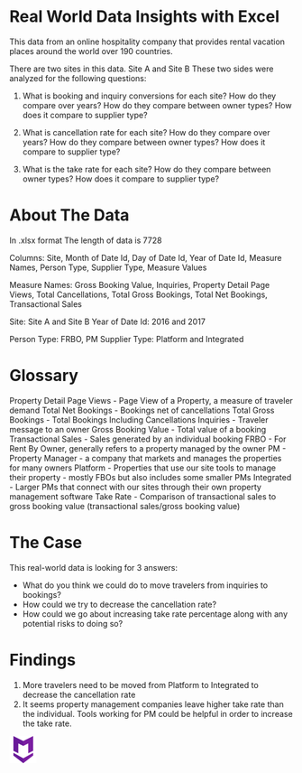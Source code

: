 # Real World Data Insights with Excel

This data from an online hospitality company that provides rental vacation places around the world over 190 countries. 

There are two sites in this data. Site A and Site B
These two sides were analyzed for the following questions: 

1. What is booking and inquiry conversions for each site? How do they compare over years? How do they compare between owner types? How does it compare to supplier type?

2. What is cancellation rate for each site? How do they compare over years? How do they compare between owner types? How does it compare to supplier type?

3. What is the take rate for each site? How do they compare between owner types? How does it compare to supplier type?

# About The Data
In .xlsx format
The length of data is 7728

Columns: Site, Month of Date Id, Day of Date Id, Year of Date Id, Measure Names, Person Type, Supplier Type, Measure Values

Measure Names:
Gross Booking Value, 
Inquiries, 
Property Detail Page Views, 
Total Cancellations, 
Total Gross Bookings, 
Total Net Bookings, 
Transactional Sales

Site: Site A and Site B
Year of Date Id: 2016 and 2017

Person Type: FRBO, PM
Supplier Type: Platform and Integrated

# Glossary
Property Detail Page Views - Page View of a Property, a measure of traveler demand
Total Net Bookings - Bookings net of cancellations
Total Gross Bookings - Total Bookings Including Cancellations
Inquiries - Traveler message to an owner
Gross Booking Value - Total value of a booking
Transactional Sales - Sales generated by an individual booking
FRBO - For Rent By Owner, generally refers to a property managed by the owner
PM - Property Manager - a company that markets and manages the properties for many owners
Platform - Properties that use our site tools to manage their property - mostly FBOs but also includes some smaller PMs
Integrated - Larger PMs that connect with our sites through their own property management software
Take Rate - Comparison of transactional sales to gross booking value (transactional sales/gross booking value)

# The Case 
This real-world data is looking for 3 answers: 
* What do you think we could do to move travelers from inquiries to bookings?
* How could we try to decrease the cancellation rate?
* How could we go about increasing take rate percentage along with any potential risks to doing so?

# Findings 
1. More travelers need to be moved from Platform to Integrated to decrease the cancellation rate
2. It seems property management companies leave higher take rate than the individual. Tools working for PM could be helpful in order to increase the take rate. 

![alt text](https://github.com/adam-p/markdown-here/raw/master/src/common/images/icon48.png "Logo Title Text 1")


